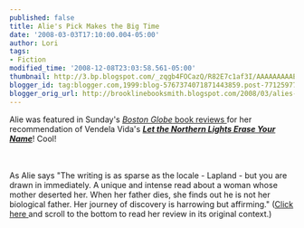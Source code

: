 ```yaml
---
published: false
title: Alie's Pick Makes the Big Time
date: '2008-03-03T17:10:00.004-05:00'
author: Lori
tags:
- Fiction
modified_time: '2008-12-08T23:03:58.561-05:00'
thumbnail: http://3.bp.blogspot.com/_zqgb4FOCazQ/R82E7c1af3I/AAAAAAAAAEs/xEFc9NhmTUw/s72-c/lights.jpg
blogger_id: tag:blogger.com,1999:blog-5767374071871443859.post-7712597720233247336
blogger_orig_url: http://brooklinebooksmith.blogspot.com/2008/03/alies-pick-make-big-time.html
---
```


<a href="http://3.bp.blogspot.com/_zqgb4FOCazQ/R82E7c1af3I/AAAAAAAAAEs/xEFc9NhmTUw/s1600-h/lights.jpg"><img id="BLOGGER_PHOTO_ID_5173937703805943666" style="FLOAT: right; MARGIN: 0px 0px 10px 10px; CURSOR: hand" alt="" src="http://3.bp.blogspot.com/_zqgb4FOCazQ/R82E7c1af3I/AAAAAAAAAEs/xEFc9NhmTUw/s320/lights.jpg" border="0" /></a> Alie was featured in Sunday's <a href="http://www.boston.com/ae/books/"><em>Boston Globe</em> book reviews </a>for her recommendation of Vendela Vida's <strong><em><a href="http://brookline.booksense.com/NASApp/store/Product?s=showproduct&amp;isbn=9780060828387">Let the Northern Lights Erase Your Name</a></em></strong>! Cool!<br /><br /><div></div><br /><div>As Alie says "The writing is as sparse as the locale - Lapland - but you are drawn in immediately. A unique and intense read about a woman whose mother deserted her. When her father dies, she finds out he is not her biological father. Her journey of discovery is harrowing but affirming." (<a href="http://www.boston.com/ae/books/articles/2008/03/02/turkish_delight">Click here </a>and scroll to the bottom to read her review in its original context.)</div>